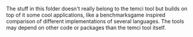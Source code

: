 The stuff in this folder doesn't really belong to the temci tool but builds
on top of it some cool applications, like a benchmarksgame inspired comparison
of different implementations of several languages.
The tools may depend on other code or packages than the temci tool itself.